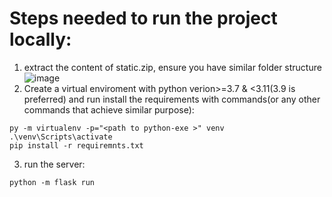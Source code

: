 # Steps needed to run the project locally: 
1. extract the content of static.zip, ensure you have similar folder structure
![image](https://user-images.githubusercontent.com/111225040/213848310-731759d1-b2f5-449e-8317-5ebc89ab2d0a.png)
2. Create a virtual enviroment with python verion>=3.7 & <3.11(3.9 is preferred) and run install the requirements with commands(or any other commands that achieve similar purpose):
```
py -m virtualenv -p="<path to python-exe >" venv
.\venv\Scripts\activate
pip install -r requiremnts.txt
```
3. run the server:
```
python -m flask run
```

